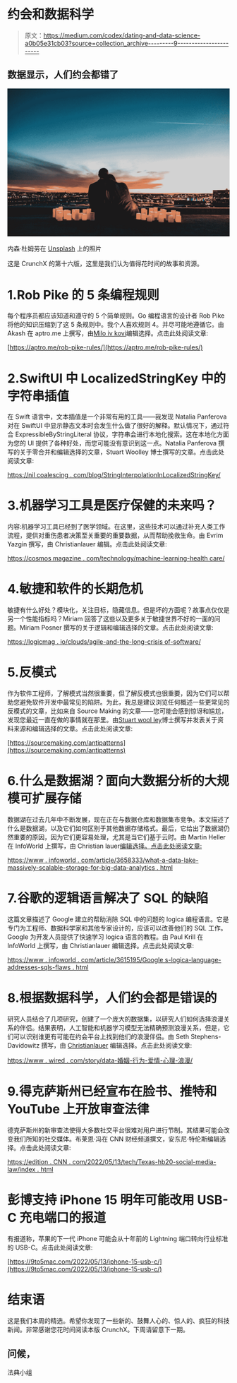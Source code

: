 # 约会和数据科学

> 原文：<https://medium.com/codex/dating-and-data-science-a0b05e31cb03?source=collection_archive---------9----------------------->

## 数据显示，人们约会都错了

![](img/8f12941ed7c57548552562df8e6cc814.png)

内森·杜姆劳在 [Unsplash](https://unsplash.com/s/photos/date?utm_source=unsplash&utm_medium=referral&utm_content=creditCopyText) 上的照片

这是 CrunchX 的第十六版，这里是我们认为值得花时间的故事和资源。

# 1.Rob Pike 的 5 条编程规则

每个程序员都应该知道和遵守的 5 个简单规则。Go 编程语言的设计者 Rob Pike 将他的知识压缩到了这 5 条规则中。我个人喜欢规则 4。并尽可能地遵循它。由 Akash 在 aptro.me 上撰写，由[Milo iv kovi](https://medium.com/u/3ee57b082bb?source=post_page-----a0b05e31cb03--------------------------------)编辑选择。点击此处阅读文章:

[https://aptro.me/rob-pike-rules/](https://aptro.me/rob-pike-rules/)

# 2.SwiftUI 中 LocalizedStringKey 中的字符串插值

在 Swift 语言中，文本插值是一个非常有用的工具——我发现 Natalia Panferova 对在 SwiftUI 中显示静态文本时会发生什么做了很好的解释。默认情况下，通过符合 ExpressibleByStringLiteral 协议，字符串会进行本地化搜索。这在本地化方面为您的 UI 提供了各种好处，而您可能没有意识到这一点。Natalia Panferova 撰写的关于零合并和编辑选择的文章，Stuart Woolley 博士撰写的文章。点击此处阅读文章:

[https://nil coalescing . com/blog/StringInterpolationInLocalizedStringKey/](https://nilcoalescing.com/blog/StringInterpolationInLocalizedStringKey/)

# 3.机器学习工具是医疗保健的未来吗？

内容:机器学习工具已经到了医学领域。在这里，这些技术可以通过补充人类工作流程，提供对重伤患者决策至关重要的重要数据，从而帮助挽救生命。由 Evrim Yazgin 撰写，由 Christianlauer 编辑。点击此处阅读文章:

[https://cosmos magazine . com/technology/machine-learning-health care/](https://cosmosmagazine.com/technology/machine-learning-healthcare/)

# 4.敏捷和软件的长期危机

敏捷有什么好处？模块化，关注目标，隐藏信息。但是坏的方面呢？故事点仅仅是另一个性能指标吗？Miriam 回答了这些以及更多关于敏捷世界不好的一面的问题。Miriam Posner 撰写的关于逻辑和编辑选择的文章。点击此处阅读文章:

[https://logicmag . io/clouds/agile-and-the-long-crisis of-software/](https://logicmag.io/clouds/agile-and-the-long-crisis-of-software/)

# 5.反模式

作为软件工程师，了解模式当然很重要，但了解反模式也很重要，因为它们可以帮助您避免软件开发中最常见的陷阱。为此，我总是建议浏览任何概述一些更常见的反模式的文章，比如来自 Source Making 的文章——您可能会感到惊讶和尴尬，发现您最近一直在做的事情就在那里。由[Stuart wool ley](https://medium.com/u/a435b5883828?source=post_page-----a0b05e31cb03--------------------------------)博士撰写并发表关于资料来源和编辑选择的文章。点击此处阅读文章:

[https://sourcemaking.com/antipatterns](https://sourcemaking.com/antipatterns)

# 6.什么是数据湖？面向大数据分析的大规模可扩展存储

数据湖在过去几年中不断发展，现在正在与数据仓库和数据集市竞争。本文描述了什么是数据湖，以及它们如何区别于其他数据存储格式。最后，它给出了数据湖仍然重要的原因，因为它们更容易处理，尤其是当它们基于云时。由 Martin Heller 在 InfoWorld 上撰写，由 Christian lauer[编辑选择。点击此处阅读文章:](https://medium.com/u/2696f801a31a?source=post_page-----a0b05e31cb03--------------------------------)

[https://www . infoworld . com/article/3658333/what-a-data-lake-massively-scalable-storage-for-big-data-analytics . html](https://www.infoworld.com/article/3658333/what-is-a-data-lake-massively-scalable-storage-for-big-data-analytics.html)

# 7.谷歌的逻辑语言解决了 SQL 的缺陷

这篇文章描述了 Google 建立的帮助消除 SQL 中的问题的 logica 编程语言。它是专门为工程师、数据科学家和其他专家设计的，应该可以改善他们的 SQL 工作。Google 为开发人员提供了快速学习 logica 语言的教程。由 Paul Krill 在 InfoWorld 上撰写，由 Christianlauer 编辑选择。点击此处阅读文章:

[https://www . infoworld . com/article/3615195/Google s-logica-language-addresses-sqls-flaws . html](https://www.infoworld.com/article/3615195/googles-logica-language-addresses-sqls-flaws.html)

# 8.根据数据科学，人们约会都是错误的

研究人员结合了几项研究，创建了一个庞大的数据集，以研究人们如何选择浪漫关系的伴侣。结果表明，人工智能和机器学习模型无法精确预测浪漫关系，但是，它们可以识别谁更有可能在约会平台上找到他们的浪漫伴侣。由 Seth Stephens-Davidowitz 撰写，由 [Christianlauer](https://medium.com/u/2696f801a31a?source=post_page-----a0b05e31cb03--------------------------------) 编辑选择。点击此处阅读文章:

[https://www . wired . com/story/data-婚姻-行为-爱情-心理-浪漫/](https://www.wired.com/story/data-marriage-behavior-love-psychology-romance/)

# 9.得克萨斯州已经宣布在脸书、推特和 YouTube 上开放审查法律

德克萨斯州的新审查法使得大多数社交平台很难对用户进行节制。其结果可能会改变我们所知的社交媒体。布莱恩·冯在 CNN 财经频道撰文，安东尼·特伦斯编辑选择。点击此处阅读文章:

[https://edition . CNN . com/2022/05/13/tech/Texas-hb20-social-media-law/index . html](https://edition.cnn.com/2022/05/13/tech/texas-hb20-social-media-law/index.html)

# 彭博支持 iPhone 15 明年可能改用 USB-C 充电端口的报道

有报道称，苹果的下一代 iPhone 可能会从十年前的 Lightning 端口转向行业标准的 USB-C。点击此处阅读文章:

[https://9to5mac.com/2022/05/13/iphone-15-usb-c/](https://9to5mac.com/2022/05/13/iphone-15-usb-c/)

# 结束语

这是我们本周的精选。希望你发现了一些新的、鼓舞人心的、惊人的、疯狂的科技新闻。非常感谢您花时间阅读本版 CrunchX。下周请留意下一期。

## 问候，

法典小组